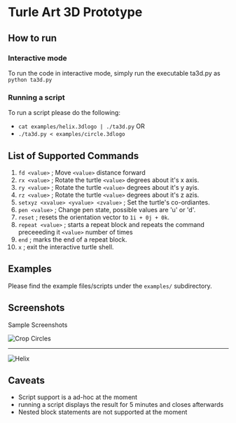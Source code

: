 Turle Art 3D Prototype
======================

How to run
----------

### Interactive mode

To run the code in interactive mode, simply run the executable ta3d.py
as `python ta3d.py`

### Running a script

To run a script please do the following:
+ `cat examples/helix.3dlogo | ./ta3d.py`
OR
+ `./ta3d.py < examples/circle.3dlogo`

List of Supported Commands
--------------------------

1. `fd <value>` ; Move `<value>` distance forward
1. `rx <value>` ; Rotate the turtle `<value>` degrees about it's x axis.
1. `ry <value>` ; Rotate the turtle `<value>` degrees about it's y ayis.
1. `rz <value>` ; Rotate the turtle `<value>` degrees about it's z azis.
1. `setxyz <xvalue> <yvalue> <zvalue>` ; Set the turtle's co-ordiantes.
1. `pen <value>` ; Change pen state, possible values are 'u' or 'd'.
1. `reset` ; resets the orientation vector to `1i + 0j + 0k`.
1. `repeat <value>` ; starts a repeat block and repeats
    the command preceeeding it `<value>` number of times
1. `end` ; marks the end of a repeat block.
1. `x` ; exit the interactive turtle shell.

Examples
--------

Please find the example files/scripts under the `examples/` subdirectory.

Screenshots
-----------

Sample Screenshots

![Crop Circles](http://web.iiit.ac.in/~anubhav.jaiswal/TA3D/Circle.png)

---

![Helix](http://web.iiit.ac.in/~anubhav.jaiswal/TA3D/Helix.png)


Caveats
-------

+ Script support is a ad-hoc at the moment
+ running a script displays the result for 5 minutes and closes afterwards
+ Nested block statements are not supported at the moment
